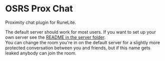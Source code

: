 # OSRS Prox Chat
Proximity chat plugin for RuneLite.  

The default server should work for most users. If you want to set up your own server see the [README in the server folder](https://github.com/ThatGamerBlue/osrs-prox-chat/blob/master/server/README.md).  
You can change the room you're in on the default server for a slightly more protected conversation between you and friends, but if this name gets leaked anybody can join the room.